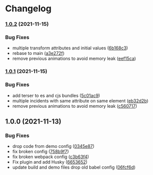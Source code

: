 # Changelog

### [1.0.2](https://www.github.com/donkeyclip/motorcortex-waa/compare/v1.0.1...v1.0.2) (2021-11-15)


### Bug Fixes

* multiple transform attributes and initial values ([6b168c3](https://www.github.com/donkeyclip/motorcortex-waa/commit/6b168c35cdc40268c8460ddc3646def55cdfe915))
* rebase to main ([a3e272f](https://www.github.com/donkeyclip/motorcortex-waa/commit/a3e272fee3cd08b037bafc72a1c73d33399c0bdb))
* remove previous animations to avoid memory leak ([eef15ca](https://www.github.com/donkeyclip/motorcortex-waa/commit/eef15ca5a115ac055ac552cff74ebf9ff90ec22e))

### [1.0.1](https://www.github.com/donkeyclip/motorcortex-waa/compare/v1.0.0...v1.0.1) (2021-11-15)


### Bug Fixes

* add terser to es and cjs bundles ([5c01ac9](https://www.github.com/donkeyclip/motorcortex-waa/commit/5c01ac904bd15d622296eb10d33400e761f14478))
* multiple incidents with same attribute on same element ([eb32d2b](https://www.github.com/donkeyclip/motorcortex-waa/commit/eb32d2b88c73f79828d42a21913dd686b7952e59))
* remove previous animations to avoid memory leak ([c560717](https://www.github.com/donkeyclip/motorcortex-waa/commit/c560717795ed610715a7f58267f564db0ce45116))

## 1.0.0 (2021-11-13)


### Bug Fixes

* drop code from demo config ([0345e87](https://www.github.com/donkeyclip/motorcortex-waa/commit/0345e870ad48129b36971f831c79c472b805e2a0))
* fix broken config ([758b9f7](https://www.github.com/donkeyclip/motorcortex-waa/commit/758b9f7019d04569202768190c918dcb8d124e6f))
* fix broken webpack config ([c3b63f4](https://www.github.com/donkeyclip/motorcortex-waa/commit/c3b63f410087d68847e1616f767718ae345e5eb7))
* Fix plugin and add Husky ([6653652](https://www.github.com/donkeyclip/motorcortex-waa/commit/6653652c7f929bfd85724728a9457874f50f418b))
* update build and demo files drop old babel config ([06fcf6d](https://www.github.com/donkeyclip/motorcortex-waa/commit/06fcf6d1214fc33e17d845c584b333b8b80d232b))
